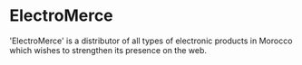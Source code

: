 # ElectroMerce
'ElectroMerce' is a distributor of all types of electronic products in Morocco which wishes to strengthen its presence on the web.

